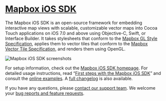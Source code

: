 # [Mapbox iOS SDK](https://www.mapbox.com/ios-sdk/)

The Mapbox iOS SDK is an open-source framework for embedding interactive map views with scalable, customizable vector maps into Cocoa Touch applications on iOS 7.0 and above using Objective-C, Swift, or Interface Builder. It takes stylesheets that conform to the [Mapbox GL Style Specification](https://www.mapbox.com/mapbox-gl-style-spec/), applies them to vector tiles that conform to the [Mapbox Vector Tile Specification](https://www.mapbox.com/developers/vector-tiles/), and renders them using OpenGL.

![Mapbox iOS SDK screenshots](screenshot.png)

For setup information, check out the [Mapbox iOS SDK homepage](https://www.mapbox.com/ios-sdk/). For detailed usage instructions, read “[First steps with the Mapbox iOS SDK](https://www.mapbox.com/help/first-steps-ios-sdk/)” and consult the [online examples](https://www.mapbox.com/ios-sdk/examples/). A [full changelog](https://github.com/mapbox/mapbox-gl-native/blob/master/platform/ios/CHANGELOG.md) is also available.

If you have any questions, please [contact our support team](https://www.mapbox.com/contact/). We welcome your [bug reports and feature requests](https://github.com/mapbox/mapbox-gl-native/issues/).
